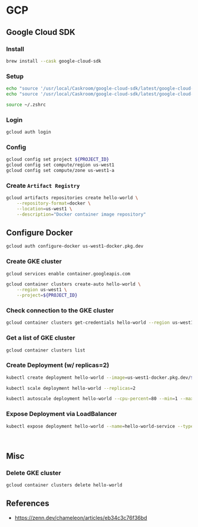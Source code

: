 # GCP
## Google Cloud SDK
### Install
```zsh
brew install --cask google-cloud-sdk
```
### Setup
```zsh
echo "source '/usr/local/Caskroom/google-cloud-sdk/latest/google-cloud-sdk/path.zsh.inc'" >> ~/.zshrc
echo "source '/usr/local/Caskroom/google-cloud-sdk/latest/google-cloud-sdk/completion.zsh.inc'" >> ~/.zshrc

source ~/.zshrc
```
### Login
```zsh
gcloud auth login
```
### Config
```zsh
gcloud config set project ${PROJECT_ID}
gcloud config set compute/region us-west1
gcloud config set compute/zone us-west1-a
```
### Create `Artifact Registry`
```zsh
gcloud artifacts repositories create hello-world \
    --repository-format=docker \
    --location=us-west1 \
    --description="Docker container image repository"
```
## Configure Docker
```zsh
gcloud auth configure-docker us-west1-docker.pkg.dev
```
### Create GKE cluster
```zsh
gcloud services enable container.googleapis.com

gcloud container clusters create-auto hello-world \
    --region us-west1 \
    --project=${PROJECT_ID}
```
### Check connection to the GKE cluster
```zsh
gcloud container clusters get-credentials hello-world --region us-west1
```
### Get a list of GKE cluster
```zsh
gcloud container clusters list
```
### Create Deployment (w/ replicas=2)
```zsh
kubectl create deployment hello-world --image=us-west1-docker.pkg.dev/${PROJECT_ID}/hello-world/hello-world:v1

kubectl scale deployment hello-world --replicas=2

kubectl autoscale deployment hello-world --cpu-percent=80 --min=1 --max=2
```

### Expose Deployment via LoadBalancer
```zsh
kubectl expose deployment hello-world --name=hello-world-service --type=LoadBalancer --port 80 --target-port 8080
```

&nbsp;

## Misc
### Delete GKE cluster
```zsh
gcloud container clusters delete hello-world
```
## References
- https://zenn.dev/chameleon/articles/eb34c3c76f36bd
